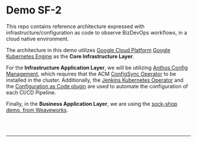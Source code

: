 # Demo SF-2

This repo contains reference architecture expressed with infrastructure/configuration as code to observe BizDevOps workflows, in a cloud native environment.

The architecture in this demo utilizes [Google Cloud Platform](https://cloud.google.com/) [Google Kubernetes Engine](https://cloud.google.com/kubernetes-engine/) as the **Core Infrastructure Layer**.


For the **Infrastructure Application Layer**, we will be utilizing [Anthos Config Management](https://cloud.google.com/anthos/config-management/), which requires that the ACM [ConfigSync Operator](https://cloud.google.com/anthos-config-management/docs/config-sync-overview) to be installed in the cluster. 
Additionally, the [Jenkins Kubernetes Operator](https://github.com/jenkinsci/kubernetes-operator) and the [Configuration as Code plugin](https://github.com/jenkinsci/configuration-as-code-plugin) are used to automate the configuration of each CI/CD Pipeline.

Finally, in the **Business Application Layer**, we are using the [sock-shop demo, from Weaveworks](https://microservices-demo.github.io/).

<br>

<br>

---

<br>